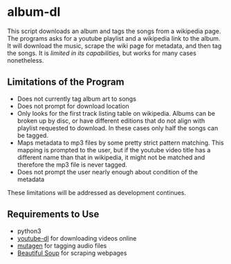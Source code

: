 # album-dl

This script downloads an album and tags the songs from a wikipedia page.  The programs asks for a youtube playlist and a wikipedia link to the album.  It will download the music, scrape the wiki page for metadata, and then tag the songs.  It is _limited in its capabilities,_ but works for many cases nonetheless.

## Limitations of the Program
* Does not currently tag album art to songs
* Does not prompt for download location
* Only looks for the first track listing table on wikipedia.  Albums can be broken up by disc, or have different editions that do not align with playlist requested to download.  In these cases only half the songs can be tagged.
* Maps metadata to mp3 files by some pretty strict pattern matching.  This mapping is prompted to the user, but if the youtube video title has a different name than that in wikipedia, it might not be matched and therefore the mp3 file is never tagged.
* Does not prompt the user nearly enough about condition of the metadata

These limitations will be addressed as development continues.

## Requirements to Use
* python3
* [youtube-dl](https://github.com/ytdl-org/youtube-dl/blob/master/README.md) for downloading videos online
* [mutagen](https://mutagen.readthedocs.io/en/latest/) for tagging audio files
* [Beautiful Soup](https://www.crummy.com/software/BeautifulSoup/#Download) for scraping webpages